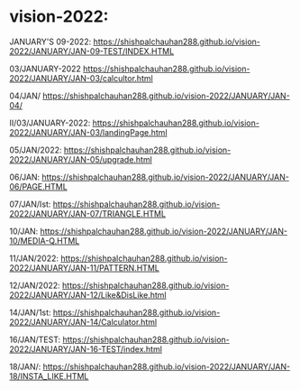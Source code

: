 # vision-2022:
JANUARY'S 09-2022:       https://shishpalchauhan288.github.io/vision-2022/JANUARY/JAN-09-TEST/INDEX.HTML
 
 
 03/JANUARY-2022        https://shishpalchauhan288.github.io/vision-2022/JANUARY/JAN-03/calcultor.html 
 
 04/JAN/               https://shishpalchauhan288.github.io/vision-2022/JANUARY/JAN-04/
 
                   
II/03/JANUARY-2022:     https://shishpalchauhan288.github.io/vision-2022/JANUARY/JAN-03/landingPage.html
 
 
 
 05/JAN/2022:          https://shishpalchauhan288.github.io/vision-2022/JANUARY/JAN-05/upgrade.html
 
 
 06/JAN:              https://shishpalchauhan288.github.io/vision-2022/JANUARY/JAN-06/PAGE.HTML
 
 
 
 07/JAN/Ist:           https://shishpalchauhan288.github.io/vision-2022/JANUARY/JAN-07/TRIANGLE.HTML
 
 
 10/JAN:               https://shishpalchauhan288.github.io/vision-2022/JANUARY/JAN-10/MEDIA-Q.HTML
 
 
 
 
 
 11/JAN/2022:        https://shishpalchauhan288.github.io/vision-2022/JANUARY/JAN-11/PATTERN.HTML
 
 




12/JAN/2022:        https://shishpalchauhan288.github.io/vision-2022/JANUARY/JAN-12/Like&DisLike.html



14/JAN/1st:         https://shishpalchauhan288.github.io/vision-2022/JANUARY/JAN-14/Calculator.html

16/JAN/TEST:      https://shishpalchauhan288.github.io/vision-2022/JANUARY/JAN-16-TEST/index.html

18/JAN/:          https://shishpalchauhan288.github.io/vision-2022/JANUARY/JAN-18/INSTA_LIKE.HTML





    
     
     
     
     
     
     
     
     
     
     
     
     
     
     
     
     
     
     
     
     
     
